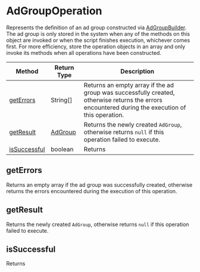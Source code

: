 # AdGroupOperation
Represents the definition of an ad group constructed via [AdGroupBuilder](./AdGroupBuilder). The ad group is only stored in the system when any of the methods on this object are invoked or when the script finishes execution, whichever comes first. For more efficiency, store the operation objects in an array and only invoke its methods when all operations have been constructed.

|Method|Return Type|Description|
|-|-|-
[getErrors]('#getErrors')|String[]|Returns an empty array if the ad group was successfully created, otherwise returns the errors encountered during the execution of this operation.<br />
[getResult]('#getResult')|[AdGroup](./AdGroup)|Returns the newly created `AdGroup`, otherwise returns `null` if this operation failed to execute.<br />
[isSuccessful]('#isSuccessful')|boolean|Returns <br />

<a name="getErrors"></a>
## getErrors
Returns an empty array if the ad group was successfully created, otherwise returns the errors encountered during the execution of this operation.


<a name="getResult"></a>
## getResult
Returns the newly created `AdGroup`, otherwise returns `null` if this operation failed to execute.


<a name="isSuccessful"></a>
## isSuccessful
Returns 


